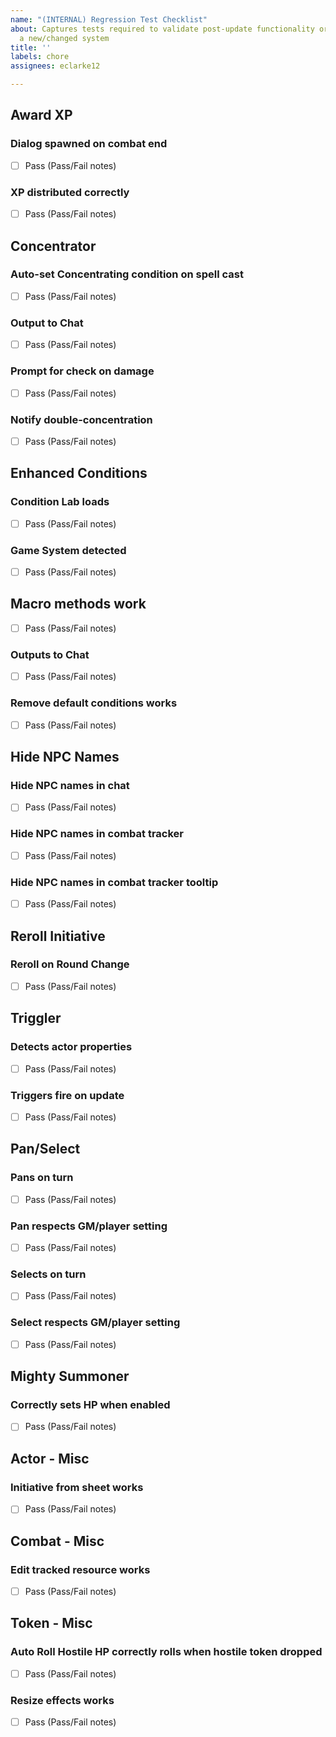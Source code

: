 ```yaml
---
name: "(INTERNAL) Regression Test Checklist"
about: Captures tests required to validate post-update functionality or test against
  a new/changed system
title: ''
labels: chore
assignees: eclarke12

---
```


## Award XP
### Dialog spawned on combat end
- [ ] Pass
(Pass/Fail notes)

### XP distributed correctly
- [ ] Pass
(Pass/Fail notes)

## Concentrator
### Auto-set Concentrating condition on spell cast
- [ ] Pass
(Pass/Fail notes)

### Output to Chat
- [ ] Pass
(Pass/Fail notes)

### Prompt for check on damage
- [ ] Pass
(Pass/Fail notes)

### Notify double-concentration
- [ ] Pass
(Pass/Fail notes)

## Enhanced Conditions
### Condition Lab loads
- [ ] Pass
(Pass/Fail notes)

### Game System detected
- [ ] Pass
(Pass/Fail notes)

## Macro methods work
- [ ] Pass
(Pass/Fail notes)

### Outputs to Chat
- [ ] Pass
(Pass/Fail notes)

### Remove default conditions works
- [ ] Pass
(Pass/Fail notes)

## Hide NPC Names
### Hide NPC names in chat
- [ ] Pass
(Pass/Fail notes)

### Hide NPC names in combat tracker
- [ ] Pass
(Pass/Fail notes)

### Hide NPC names in combat tracker tooltip
- [ ] Pass
(Pass/Fail notes)

## Reroll Initiative
### Reroll on Round Change
- [ ] Pass
(Pass/Fail notes)

## Triggler
### Detects actor properties
- [ ] Pass
(Pass/Fail notes)

### Triggers fire on update
- [ ] Pass
(Pass/Fail notes)

## Pan/Select
### Pans on turn
- [ ] Pass
(Pass/Fail notes)

### Pan respects GM/player setting
- [ ] Pass
(Pass/Fail notes)

### Selects on turn
- [ ] Pass
(Pass/Fail notes)

### Select respects GM/player setting
- [ ] Pass
(Pass/Fail notes)

## Mighty Summoner
### Correctly sets HP when enabled
- [ ] Pass
(Pass/Fail notes)

## Actor - Misc
### Initiative from sheet works
- [ ] Pass
(Pass/Fail notes)

## Combat - Misc
### Edit tracked resource works
- [ ] Pass
(Pass/Fail notes)

## Token - Misc
### Auto Roll Hostile HP correctly rolls when hostile token dropped
- [ ] Pass
(Pass/Fail notes)

### Resize effects works
- [ ] Pass
(Pass/Fail notes)
